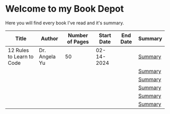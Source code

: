 <h1>Welcome to my Book Depot</h1>
<p>Here you will find every book I've read and it's summary.</p>

<table>
    <thead>
        <th>Title</th>
        <th>Author</th>
        <th>Number of Pages</th>
        <th>Start Date</th>
        <th>End Date</th>
        <th>Summary</th>
    </thead>
    <tbody>
        <tr>
            <td>12 Rules to Learn to Code</td>
            <td>Dr. Angela Yu</td>
            <td>50</td>
            <td>02-14-2024</td>
            <td></td>
            <td><a href="12-rules-to-learn-to-code.html">Summary</a></td>
        </tr>
        <tr>
            <td></td>
            <td></td>
            <td></td>
            <td></td>
            <td></td>
            <td><a href="#">Summary</a></td>
        </tr>
        <tr>
            <td></td>
            <td></td>
            <td></td>
            <td></td>
            <td></td>
            <td><a href="#">Summary</a></td>
        </tr>
        <tr>
            <td></td>
            <td></td>
            <td></td>
            <td></td>
            <td></td>
            <td><a href="#">Summary</a></td>
        </tr>
        <tr>
            <td></td>
            <td></td>
            <td></td>
            <td></td>
            <td></td>
            <td><a href="#">Summary</a></td>
        </tr>
        <tr>
            <td></td>
            <td></td>
            <td></td>
            <td></td>
            <td></td>
            <td><a href="#">Summary</a></td>
        </tr>
    </tbody>
</table>